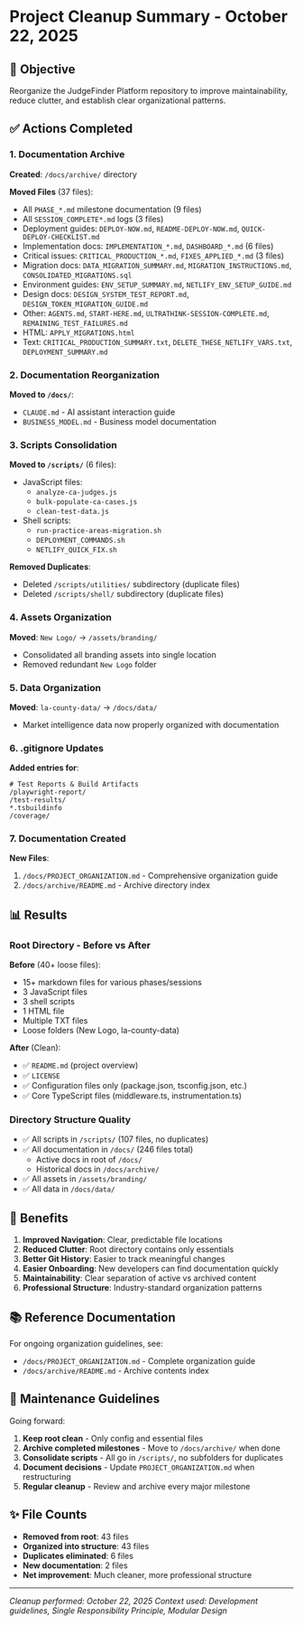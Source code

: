 # Project Cleanup Summary - October 22, 2025

## 🎯 Objective
Reorganize the JudgeFinder Platform repository to improve maintainability, reduce clutter, and establish clear organizational patterns.

## ✅ Actions Completed

### 1. Documentation Archive
**Created**: `/docs/archive/` directory

**Moved Files** (37 files):
- All `PHASE_*.md` milestone documentation (9 files)
- All `SESSION_COMPLETE*.md` logs (3 files)
- Deployment guides: `DEPLOY-NOW.md`, `README-DEPLOY-NOW.md`, `QUICK-DEPLOY-CHECKLIST.md`
- Implementation docs: `IMPLEMENTATION_*.md`, `DASHBOARD_*.md` (6 files)
- Critical issues: `CRITICAL_PRODUCTION_*.md`, `FIXES_APPLIED_*.md` (3 files)
- Migration docs: `DATA_MIGRATION_SUMMARY.md`, `MIGRATION_INSTRUCTIONS.md`, `CONSOLIDATED_MIGRATIONS.sql`
- Environment guides: `ENV_SETUP_SUMMARY.md`, `NETLIFY_ENV_SETUP_GUIDE.md`
- Design docs: `DESIGN_SYSTEM_TEST_REPORT.md`, `DESIGN_TOKEN_MIGRATION_GUIDE.md`
- Other: `AGENTS.md`, `START-HERE.md`, `ULTRATHINK-SESSION-COMPLETE.md`, `REMAINING_TEST_FAILURES.md`
- HTML: `APPLY_MIGRATIONS.html`
- Text: `CRITICAL_PRODUCTION_SUMMARY.txt`, `DELETE_THESE_NETLIFY_VARS.txt`, `DEPLOYMENT_SUMMARY.md`

### 2. Documentation Reorganization
**Moved to `/docs/`**:
- `CLAUDE.md` - AI assistant interaction guide
- `BUSINESS_MODEL.md` - Business model documentation

### 3. Scripts Consolidation
**Moved to `/scripts/`** (6 files):
- JavaScript files:
  - `analyze-ca-judges.js`
  - `bulk-populate-ca-cases.js`
  - `clean-test-data.js`
- Shell scripts:
  - `run-practice-areas-migration.sh`
  - `DEPLOYMENT_COMMANDS.sh`
  - `NETLIFY_QUICK_FIX.sh`

**Removed Duplicates**:
- Deleted `/scripts/utilities/` subdirectory (duplicate files)
- Deleted `/scripts/shell/` subdirectory (duplicate files)

### 4. Assets Organization
**Moved**: `New Logo/` → `/assets/branding/`
- Consolidated all branding assets into single location
- Removed redundant `New Logo` folder

### 5. Data Organization
**Moved**: `la-county-data/` → `/docs/data/`
- Market intelligence data now properly organized with documentation

### 6. .gitignore Updates
**Added entries for**:
```gitignore
# Test Reports & Build Artifacts
/playwright-report/
/test-results/
*.tsbuildinfo
/coverage/
```

### 7. Documentation Created
**New Files**:
1. `/docs/PROJECT_ORGANIZATION.md` - Comprehensive organization guide
2. `/docs/archive/README.md` - Archive directory index

## 📊 Results

### Root Directory - Before vs After

**Before** (40+ loose files):
- 15+ markdown files for various phases/sessions
- 3 JavaScript files
- 3 shell scripts
- 1 HTML file
- Multiple TXT files
- Loose folders (New Logo, la-county-data)

**After** (Clean):
- ✅ `README.md` (project overview)
- ✅ `LICENSE`
- ✅ Configuration files only (package.json, tsconfig.json, etc.)
- ✅ Core TypeScript files (middleware.ts, instrumentation.ts)

### Directory Structure Quality
- ✅ All scripts in `/scripts/` (107 files, no duplicates)
- ✅ All documentation in `/docs/` (246 files total)
  - Active docs in root of `/docs/`
  - Historical docs in `/docs/archive/`
- ✅ All assets in `/assets/branding/`
- ✅ All data in `/docs/data/`

## 🎯 Benefits

1. **Improved Navigation**: Clear, predictable file locations
2. **Reduced Clutter**: Root directory contains only essentials
3. **Better Git History**: Easier to track meaningful changes
4. **Easier Onboarding**: New developers can find documentation quickly
5. **Maintainability**: Clear separation of active vs archived content
6. **Professional Structure**: Industry-standard organization patterns

## 📚 Reference Documentation

For ongoing organization guidelines, see:
- `/docs/PROJECT_ORGANIZATION.md` - Complete organization guide
- `/docs/archive/README.md` - Archive contents index

## 🔄 Maintenance Guidelines

Going forward:
1. **Keep root clean** - Only config and essential files
2. **Archive completed milestones** - Move to `/docs/archive/` when done
3. **Consolidate scripts** - All go in `/scripts/`, no subfolders for duplicates
4. **Document decisions** - Update `PROJECT_ORGANIZATION.md` when restructuring
5. **Regular cleanup** - Review and archive every major milestone

## ✨ File Counts

- **Removed from root**: 43 files
- **Organized into structure**: 43 files
- **Duplicates eliminated**: 6 files
- **New documentation**: 2 files
- **Net improvement**: Much cleaner, more professional structure

---

*Cleanup performed: October 22, 2025*
*Context used: Development guidelines, Single Responsibility Principle, Modular Design*


